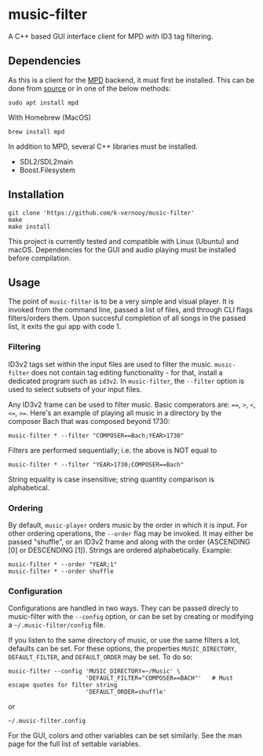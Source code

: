 # music-filter
A C++ based GUI interface client for MPD with ID3 tag filtering.

## Dependencies
As this is a client for the [MPD](musicpd.org) backend, it must first be installed. This can be done from [source](https://www.musicpd.org/doc/html/user.html#compiling-from-source) or in one of the below methods:
```
sudo apt install mpd
```
With Homebrew (MacOS)
```
brew install mpd
```

In addition to MPD, several C++ libraries must be installed.
- SDL2/SDL2main
- Boost.Filesystem


## Installation
```
git clone 'https://github.com/k-vernooy/music-filter'
make
make install
```
This project is currently tested and compatible with Linux (Ubuntu) and macOS. Dependencies for the GUI and audio playing must be installed before compilation.


## Usage
The point of `music-filter` is to be a very simple and visual player. It is invoked from the command line, passed a list of files, and through CLI flags filters/orders them. Upon succesful completion of all songs in the passed list, it exits the gui app with code 1.

### Filtering
ID3v2 tags set within the input files are used to filter the music. `music-filter` does not contain tag editing functionality - for that, install a dedicated program such as `id3v2`. In `music-filter`, the `--filter` option is used to select subsets of your input files.

Any ID3v2 frame can be used to filter music. Basic comperators are: `==`, `>`, `<`, `<=`, `>=`.
Here's an example of playing all music in a directory by the composer Bach that was composed beyond 1730:
```
music-filter * --filter "COMPOSER==Bach;YEAR>1730"
```
Filters are performed sequentially; i.e. the above is NOT equal to
```
music-filter * --filter "YEAR>1730;COMPOSER==Bach"
```
String equality is case insensitive; string quantity comparison is alphabetical.

### Ordering
By default, `music-player` orders music by the order in which it is input. For other ordering operations, the `--order` flag may be invoked. It may either be passed "shuffle", or an ID3v2 frame and along with the order (ASCENDING [0] or DESCENDING [1]). Strings are ordered alphabetically. Example:
```
music-filter * --order "YEAR;1"
music-filter * --order shuffle
```

### Configuration
Configurations are handled in two ways. They can be passed direcly to music-filter with the `--config` option, or can be set by creating or modifying a `~/.music-filter/config` file.

If you listen to the same directory of music, or use the same filters a lot, defaults can be set. For these options, the properties `MUSIC_DIRECTORY`, `DEFAULT_FILTER`, and `DEFAULT_ORDER` may be set. To do so:
```
music-filter --config 'MUSIC_DIRECTORY=~/Music' \
                      'DEFAULT_FILTER="COMPOSER==BACH"'   # Must escape quotes for filter string
                      'DEFAULT_ORDER=shuffle'
```

or

```
~/.music-filter.config
```

For the GUI, colors and other variables can be set similarly. See the man page for the full list of settable variables.
